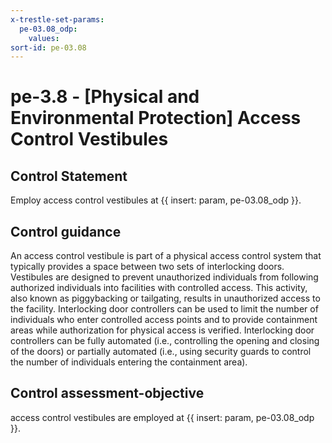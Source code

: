 ```yaml
---
x-trestle-set-params:
  pe-03.08_odp:
    values:
sort-id: pe-03.08
---
```


# pe-3.8 - \[Physical and Environmental Protection\] Access Control Vestibules

## Control Statement

Employ access control vestibules at {{ insert: param, pe-03.08_odp }}.

## Control guidance

An access control vestibule is part of a physical access control system that typically provides a space between two sets of interlocking doors. Vestibules are designed to prevent unauthorized individuals from following authorized individuals into facilities with controlled access. This activity, also known as piggybacking or tailgating, results in unauthorized access to the facility. Interlocking door controllers can be used to limit the number of individuals who enter controlled access points and to provide containment areas while authorization for physical access is verified. Interlocking door controllers can be fully automated (i.e., controlling the opening and closing of the doors) or partially automated (i.e., using security guards to control the number of individuals entering the containment area).

## Control assessment-objective

access control vestibules are employed at {{ insert: param, pe-03.08_odp }}.
